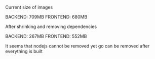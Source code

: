 Current size of images

BACKEND: 709MB
FRONTEND: 680MB

After shrinking and removing dependencies

BACKEND: 267MB
FRONTEND: 552MB

It seems that nodejs cannot be removed yet go can be removed after everything is built